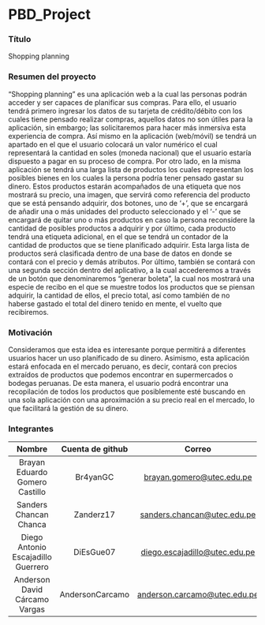 # PBD_Project
### Título
Shopping planning

### Resumen del proyecto
“Shopping planning” es una aplicación web a la cual las personas podrán acceder y ser capaces de planificar sus compras. Para ello, el usuario tendrá primero ingresar los datos de su tarjeta de crédito/débito con los cuales tiene pensado realizar compras, aquellos datos no son útiles para la aplicación, sin embargo; las solicitaremos para hacer más inmersiva esta experiencia de compra. Así mismo en la aplicación (web/móvil) se tendrá un apartado en el que el usuario colocará un valor numérico el cual representará la cantidad en soles (moneda nacional) que el usuario estaría dispuesto a pagar en su proceso de compra. Por otro lado, en la misma aplicación se tendrá una larga lista de productos los cuales representan los posibles bienes en los cuales la persona podría tener pensado gastar su dinero. Estos productos estarán acompañados de una etiqueta que nos mostrará su precio, una imagen, que servirá como referencia del producto que se está pensando adquirir, dos botones, uno de ‘+’, que se encargará de añadir una o más unidades del producto seleccionado y el ‘-’ que se encargará de quitar uno o más productos en caso la persona reconsidere la cantidad de posibles productos a adquirir y por último, cada producto tendrá una etiqueta adicional, en el que se tendrá un contador de la cantidad de productos que se tiene planificado adquirir. Esta larga lista de productos será clasificada dentro de una base de datos en donde se contará con el precio y demás atributos. Por último, también se contará con una segunda sección dentro del aplicativo, a la cual accederemos a través de un botón que denominaremos “generar boleta”, la cual nos mostrará una especie de recibo en el que se muestre todos los productos que se piensan adquirir, la cantidad de ellos, el precio total, así como también de no haberse gastado el total del dinero tenido en mente, el vuelto que recibiremos.

### Motivación
Consideramos que esta idea es interesante porque permitirá a diferentes usuarios hacer un uso planificado de su dinero. Asimismo, esta aplicación estará enfocada en el mercado peruano, es decir, contará con precios extraídos de productos que podemos encontrar en supermercados o bodegas peruanas. De esta manera, el usuario podrá encontrar una recopilación de todos los productos que posiblemente esté buscando en una sola aplicación con una aproximación a su precio real en el mercado, lo que facilitará la gestión de su dinero.

### Integrantes
| Nombre | Cuenta de github | Correo |
| :---:         |     :---:      |          :---: |
| Brayan Eduardo Gomero Castillo   | Br4yanGC     | brayan.gomero@utec.edu.pe    |
| Sanders Chancan Chanca      | Zanderz17       | sanders.chancan@utec.edu.pe      |
| Diego Antonio Escajadillo Guerrero     | DiEsGue07       | diego.escajadillo@utec.edu.pe      |
| Anderson David Cárcamo Vargas     | AndersonCarcamo       | anderson.carcamo@utec.edu.pe      |
